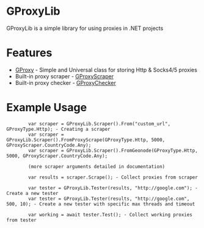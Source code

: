# GProxyLib
GProxyLib is a simple library for using proxies in .NET projects

# Features
- [GProxy](https://github.com/CopeTypes/GProxyLib/blob/main/api/GProxy.cs) - Simple and Universal class for storing Http & Socks4/5 proxies
- Built-in proxy scraper - [GProxyScraper](https://github.com/CopeTypes/GProxyLib/blob/main/api/scraper/GProxyScraper.cs)
- Built-in proxy checker - [GProxyChecker](https://github.com/CopeTypes/GProxyLib/blob/main/api/tester/GProxyTester.cs)


# Example Usage
            
            var scraper = GProxyLib.Scraper().From("custom_url", GProxyType.Http); - Creating a scraper
            var scraper = GProxyLib.Scraper().FromProxyScrape(GProxyType.Http, 5000, GProxyScraper.CountryCode.Any);
            var scraper = GProxyLib.Scraper().FromGeonode(GProxyType.Http, 5000, GProxyScraper.CountryCode.Any);

            (more scraper arguments detailed in documentation)

            var results = scraper.Scrape(); - Collect proxies from scraper

            var tester = GProxyLib.Tester(results, "http://google.com"); - Create a new tester
            var tester = GProxyLib.Tester(results, "http://google.com", 500, 10); - Create a new tester with specific max threads and timeout
            
            var working = await tester.Test(); - Collect working proxies from tester
